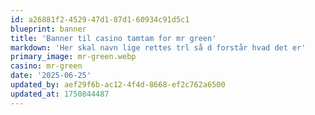 ```yaml
---
id: a26881f2-4529-47d1-87d1-60934c91d5c1
blueprint: banner
title: 'Banner til casino tamtam for mr green'
markdown: 'Her skal navn lige rettes trl så d forstår hvad det er'
primary_image: mr-green.webp
casino: mr-green
date: '2025-06-25'
updated_by: aef29f6b-ac12-4f4d-8668-ef2c762a6500
updated_at: 1750844487
---
```

